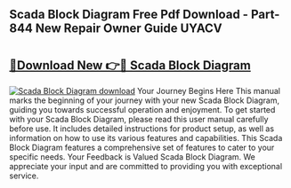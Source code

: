 ## Scada Block Diagram Free Pdf Download - Part-844 New Repair Owner Guide UYACV

# <h2><a href="http://dfjqgfj.blite.top/?on=Scada+Block+Diagram">🔗Download New 👉🔴 Scada Block Diagram</a></h2>

[![Scada Block Diagram download](https://i.imgur.com/lujVjoI.png)](http://dfjqgfj.blite.top/?on=Scada+Block+Diagram)
Your Journey Begins Here This manual marks the beginning of your journey with your new Scada Block Diagram, guiding you towards successful operation and enjoyment. To get started with your Scada Block Diagram, please read this user manual carefully before use. It includes detailed instructions for product setup, as well as information on how to use its various features and capabilities. This Scada Block Diagram features a comprehensive set of features to cater to your specific needs. Your Feedback is Valued Scada Block Diagram. We appreciate your input and are committed to providing you with exceptional service.
